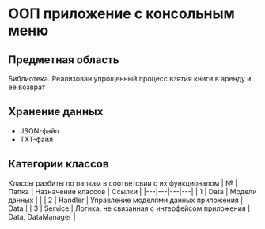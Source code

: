 # ООП приложение с консольным меню

## Предметная область
Библиотека. Реализован упрощенный процесс взятия книги в аренду и ее возврат

## Хранение данных
- JSON-файл
- TXT-файл


## Категории классов
Классы разбиты по папкам в соответсвии с их функционалом
| № | Папка | Назначение классов | Ссылки |
|---|---|---|---|
| 1 | Data | Модели данных |  |
| 2 | Handler | Управление моделями данных приложения | Data |
| 3 | Service | Логика, не связанная с интерфейсом приложения | Data, DataManager |
